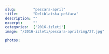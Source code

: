 ```yaml
---
slug:        "pescara-april"
title:       "Deliblatska peščara"
description: ""
excerpt:     ""
categories:  ['2016-izleti']
image: "/2016-izleti/pescara-april/img/27.jpg"

photos:

---
```


